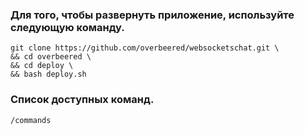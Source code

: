 ### Для того, чтобы развернуть приложение, используйте следующую команду.
```
git clone https://github.com/overbeered/websocketschat.git \
&& cd overbeered \
&& cd deploy \
&& bash deploy.sh
```

### Список доступных команд.
```
/commands
```
